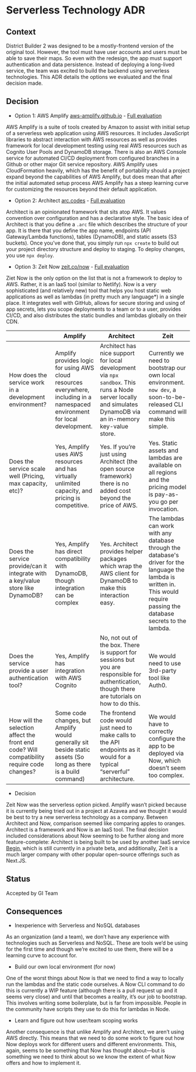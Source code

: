 # Serverless Technology ADR

## Context

District Builder 2 was designed to be a mostly-frontend version of the original tool. However, the tool must have user accounts and users must be able to save their maps. So even with the redesign, the app must support authentication and data persistence. Instead of deploying a long-lived service, the team was excited to build the backend using serverless technologies. This ADR details the options we evaluated and the final decision made. 

## Decision

* Option 1: AWS Amplify [aws-amplify.github.io](https://aws-amplify.github.io) - [Full evaluation](https://github.com/azavea/amplify-spa-example/blob/master/README.md)

AWS Amplify is a suite of tools created by Amazon to assist with initial setup of a serverless web application using AWS resources. It includes JavaScript libraries to abstract interaction with AWS resources as well as provides framework for local development testing using real AWS resources such as Cognito User Pools and DynamoDB storage. There is also an AWS Console service for automated CI/CD deployment from configured branches in a Github or other major Git service repository. AWS Amplify uses CloudFormation heavily, which has the benefit of portability should a project expand beyond the capabilities of AWS Amplify, but does mean that after the initial automated setup process AWS Amplify has a steep learning curve for customizing the resources beyond their default application.

* Option 2: Architect [arc.codes](https://arc.codes) - [Full evaluation](https://github.com/azavea/arc-notes-example/blob/master/README.md)

Architect is an opinionated framework that sits atop AWS. It values convention over configuration and has a declarative style. The basic idea of Architect is that you define a `.arc` file which describes the structure of your app. It is there that you define the app name, endpoints (API Gateway/Lambda functions), tables (DynamoDB), and static assets (S3 buckets). Once you've done that, you simply run `npx create` to build out your project directory structure and deploy to staging. To deploy changes, you use `npx deploy`.

* Option 3: Zeit Now [zeit.co/now](https://zeit.co/now) - [Full evaluation](https://github.com/shreshthkhilani/royal-squid/blob/master/README.md)

Ziet Now is the only option on the list that is not a framework to deploy to AWS. Rather, it is an IaaS tool (similar to Netlify). Now is a very sophisticated (and relatively new) tool that helps you host static web applications as well as lambdas (in pretty much any language*) in a single place. It integrates well with GitHub, allows for secure storing and using of app secrets, lets you scope deployments to a team or to a user, provides CI/CD, and also distributes the static bundles and lambdas globally on their CDN. 

|                                                                                            | Amplify                                                                                                                       | Architect                                                                                                                                                    | Zeit                                                                                                                          |
|--------------------------------------------------------------------------------------------|-------------------------------------------------------------------------------------------------------------------------------|--------------------------------------------------------------------------------------------------------------------------------------------------------------|-------------------------------------------------------------------------------------------------------------------------------|
| How does the service work in a development environment?                                    | Amplify provides logic for using AWS cloud resources everywhere, including in a namespaced environment for local development. | Architect has nice support for local development via `npx sandbox`. This runs a Node server locally and simulates DynamoDB via an in-memory key-value store. | Currently we need to bootstrap our own local environment. `now dev`, a soon-to-be-released CLI command will make this simple. |
| Does the service scale well (Pricing, max capacity, etc)?                                  | Yes, Amplify uses AWS resources and has virtually unlimited capacity, and pricing is competitive.                             | Yes. If you’re just using Architect (the open source framework) there is no added cost beyond the price of AWS.                                              | Yes. Static assets and lambdas are available on all regions and the pricing model is pay-as-you go per invocation.            |
| Does the service provide/can it integrate with a key/value store like DynamoDB?            | Yes, Amplify has direct compatibility with DynamoDB, though integration can be complex                                        | Yes. Architect provides helper packages which wrap the AWS client for DynamoDB to make this interaction easy.                                                | The lambdas can work with any database through the database's driver for the language the lambda is written in. This would require passing the database secrets to the lambda.|
| Does the service provide a user authentication tool?                                       | Yes, Amplify has integration with AWS Cognito                                                                                 | No, not out of the box. There is support for sessions but you are responsible for authentication, though there are tutorials on how to do this.              | We would need to use 3rd-party tool like Auth0.                                                                               |
| How will the selection affect the front end code? Will compatibility require code changes? | Some code changes, but Amplify would generally sit beside static assets (So long as there is a build command)                 | The frontend code would just need to make calls to the API endpoints as it would for a typical “serverful” architecture.                                     | We would have to correctly configure the app to be deployed via Now, which doesn’t seem too complex.                          |


* Decision

Zeit Now was the serverless option picked. Amplify wasn’t picked because it is currently being tried out in a project at Azavea and we thought it would be best to try a new serverless technology as a company. Between Architect and Now, comparison seemed like comparing apples to oranges. Architect is a framework and Now is an IaaS tool. The final decision included considerations about Now seeming to be further along and more feature-complete: Architect is being built to be used by another IaaS service [Begin](https://begin.com), which is still currently in a private beta, and additionally, Zeit is a much larger company with other popular open-source offerings such as Next.JS. 

## Status

Accepted by GI Team

## Consequences

* Inexperience with Serverless and NoSQL databases 

As an organization (and a team), we don’t have any experience with technologies such as Serverless and NoSQL. These are tools we’d be using for the first time and though we’re excited to use them, there will be a learning curve to account for. 

* Build our own local environment (for now)

One of the worst things about Now is that we need to find a way to locally run the lambdas and the static code ourselves. A Now CLI command to do this is currently a WIP feature (although there is a pull request up and it seems very close) and until that becomes a reality, it’s our job to bootstrap. This involves writing some boilerplate, but is far from impossible. People in the community have scripts they use to do this for lambdas in Node. 

* Learn and figure out how user/team scoping works 

Another consequence is that unlike Amplify and Architect, we aren’t using AWS directly. This means that we need to do some work to figure out how Now deploys work for different users and different environments. This, again, seems to be something that Now has thought about––but is something we need to think about so we know the extent of what Now offers and how to implement it.


